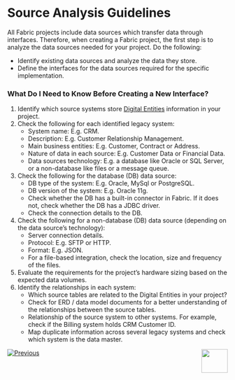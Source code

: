 # Source Analysis Guidelines

All Fabric projects include data sources which transfer data through interfaces. Therefore, when creating a Fabric project, the first step is to analyze the data sources needed for your project.
Do the following:
* Identify existing data sources and analyze the data they store.
* Define the interfaces for the data sources required for the specific implementation. 

### What Do I Need to Know Before Creating a New Interface?
1. Identify which source systems store [Digital Entities](/articles/01_fabric_overview/02_fabric_glossary.md#digital-entity) information in your project. 
2. Check the following for each identified legacy system:
    * System name: E.g. CRM.
    * Description: E.g. Customer Relationship Management.
    * Main business entities: E.g. Customer, Contract or Address.
    * Nature of data in each source: E.g. Customer Data or Financial Data. 
    * Data sources technology: E.g. a database like Oracle or SQL Server, or a non-database like files or a message queue.
3. Check the following for the database (DB) data source: 
    * DB type of the system: E.g. Oracle, MySql or PostgreSQL.
    * DB version of the system: E.g. Oracle 11g.
    * Check whether the DB has a built-in connector in Fabric. If it does not, check whether the DB has a JDBC driver.
    * Check the connection details to the DB.
4. Check the following for a non-database (DB) data source (depending on the data source’s technology): 
    * Server connection details.
    * Protocol: E.g. SFTP or HTTP.
    * Format: E.g. JSON.
    * For a file-based integration, check the location, size and frequency of the files.
5. Evaluate the requirements for the project’s hardware sizing based on the expected data volumes.
6. Identify the relationships in each system:
    * Which source tables are related to the Digital Entities in your project?
    * Check for ERD / data model documents for a better understanding of the relationships between the source tables.
    * Relationship of the source system to other systems. For example, check if the Billing system holds CRM Customer ID. 
    * Map duplicate information across several legacy systems and check which system is the data master.


[![Previous](/articles/images/Previous.png)](/articles/05_DB_interfaces/01_interfaces_overview.md)[<img align="right" width="60" height="54" src="/articles/images/Next.png">](/articles/05_DB_interfaces/03_DB_interfaces_overview.md) 




